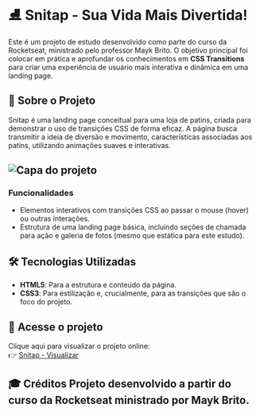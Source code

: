 # ⛸️ Snitap - Sua Vida Mais Divertida\!

Este é um projeto de estudo desenvolvido como parte do curso da Rocketseat, ministrado pelo professor Mayk Brito. O objetivo principal foi colocar em prática e aprofundar os conhecimentos em **CSS Transitions** para criar uma experiência de usuário mais interativa e dinâmica em uma landing page.

## 🚀 Sobre o Projeto

Snitap é uma landing page conceitual para uma loja de patins, criada para demonstrar o uso de transições CSS de forma eficaz. A página busca transmitir a ideia de diversão e movimento, características associadas aos patins, utilizando animações suaves e interativas.

## ![Capa do projeto](./Thumbnail.png)

### Funcionalidades

  * Elementos interativos com transições CSS ao passar o mouse (hover) ou outras interações.
  * Estrutura de uma landing page básica, incluindo seções de chamada para ação e galeria de fotos (mesmo que estática para este estudo).

## 🛠️ Tecnologias Utilizadas

  * **HTML5**: Para a estrutura e conteúdo da página.
  * **CSS3**: Para estilização e, crucialmente, para as transições que são o foco do projeto.


## 🚀 Acesse o projeto

Clique aqui para visualizar o projeto online:  
👉 [Snitap - Visualizar](andreimdl.github.io/Snitap/)

🎓 Créditos
Projeto desenvolvido a partir do curso da Rocketseat ministrado por Mayk Brito.
-----